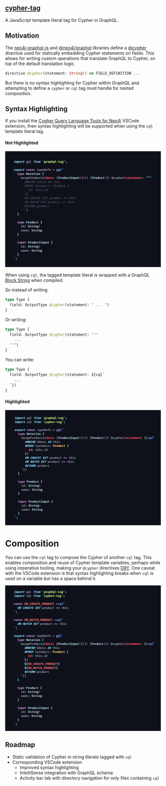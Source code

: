 ## [cypher-tag](https://www.npmjs.com/package/cypher-tag)

A JavaScript template literal tag for Cypher in GraphQL.
## Motivation
The [neo4j-graphql-js](https://www.npmjs.com/package/neo4j-graphql-js) and [@neo4j/graphql](https://www.npmjs.com/package/@neo4j/graphql) libraries define a [@cypher](https://grandstack.io/docs/graphql-custom-logic) directive used for statically embedding Cypher statements on fields. This allows for writing custom operations that translate GraphQL to Cypher, on top of the default translation logic.

```graphql
directive @cypher(statement: String!) on FIELD_DEFINITION ...
```

But there is no syntax highlighting for Cypher within GraphQL and attempting to define a `cypher` or `cql` tag must handle for nested composition. 
## Syntax Highlighting
If you install the [Cypher Query Language Tools for Neo4j](https://marketplace.visualstudio.com/items?itemName=AnthonyJGatlin.vscode-cypher-query-language-tools) VSCode extension, then syntax highlighting will be supported when using the `cql` template literal tag.

#### Not Highlighted

![Not Highlighted](https://github.com/michaeldgraham/cypher-tag/blob/main/no-highlight.png?raw=true)

When using `cql`, the tagged template literal is wrapped with a GraphQL [Block String](https://spec.graphql.org/June2018/#sec-String-Value) when compiled.

So instead of writing:

```graphql
type Type {
  field: OutputType @cypher(statement: " ... ")
}
```
Or writing: 
```graphql
type Type {
  field: OutputType @cypher(statement: """
    ...
  """)
}
```

You can write:
```graphql
type Type {
  field: OutputType @cypher(statement: ${cql`
    ... 
  `})
}
```

#### Highlighted

![Highlighted](https://github.com/michaeldgraham/cypher-tag/blob/main/highlighted.png?raw=true)
# Composition
You can use the `cql` tag to compose the Cypher of another `cql` tag. This enables composition and reuse of Cypher template variables, perhaps while using imperative tooling, making your `@cypher` directives [DRY](https://en.wikipedia.org/wiki/Don%27t_repeat_yourself). One caveat with the VSCode extension is that syntax highlighting breaks when `cql` is used on a variable but has a space behind it.

![Composition](https://github.com/michaeldgraham/cypher-tag/blob/main/composition.png?raw=true)

## Roadmap
  * Static validation of Cypher in string literals tagged with `cql`
  * Corresponding VSCode extension
    * Improved syntax highlighting
    * IntelliSense integration with GraphQL schema
    * Activity bar tab with directory navigation for only files containing `cql`
